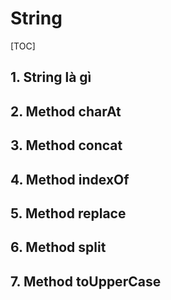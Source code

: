 # String

[TOC]

## 1. String là gì 



## 2. Method charAt 



## 3. Method concat 



## 4. Method indexOf 



## 5. Method replace 



## 6. Method split 



## 7. Method toUpperCase